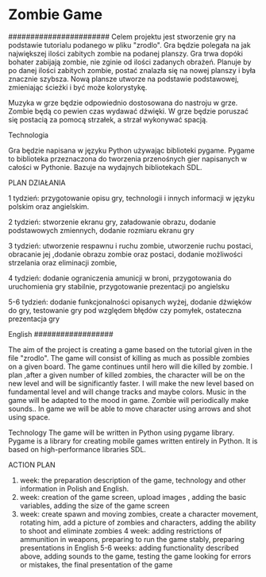 # Zombie Game


#######################
Celem projektu jest stworzenie gry na podstawie tutorialu podanego w pliku "zrodlo". Gra będzie polegała na jak największej ilości zabitych zombie na podanej planszy. Gra trwa dopóki bohater zabijają zombie, nie zginie od ilości zadanych obrażeń.
Planuje by po danej ilości zabitych zombie, postać znalazła się na nowej planszy i była znacznie szybsza. Nową plansze utworze na podstawie podstawowej, zmieniając ścieżki i być może kolorystykę. 

Muzyka w grze będzie odpowiednio dostosowana do nastroju w grze. Zombie będą co pewien czas wydawać dźwięki.
W grze będzie poruszać się postacią za pomocą strzałek, a strzał wykonywać spacją.


Technologia


Gra będzie napisana w języku Python używając biblioteki pygame. Pygame to biblioteka przeznaczona do tworzenia przenośnych gier napisanych w całości w Pythonie. Bazuje na wydajnych bibliotekach SDL.


PLAN DZIAŁANIA

1 tydzień: przygotowanie opisu gry, technologii i innych informacji w języku polskim oraz angielskim.

2 tydzień: stworzenie ekranu gry, załadowanie obrazu, dodanie podstawowych zmiennych, dodanie rozmiaru ekranu gry

3 tydzień:  utworzenie respawnu i  ruchu zombie, utworzenie ruchu postaci, obracanie jej ,dodanie obrazu zombie oraz postaci, dodanie możliwości strzelania oraz eliminacji zombie,

4 tydzień: dodanie ograniczenia amunicji w broni, przygotowania do uruchomienia gry stabilnie, przygotowanie prezentacji po angielsku

5-6 tydzień: dodanie funkcjonalności opisanych wyżej, dodanie dźwięków do gry, testowanie gry pod względem błędów czy pomyłek, ostateczna prezentacja gry  


English 
##################

The aim of the project is creating a game based on the tutorial given in the file "zrodlo". The game will consist of killing as much as possible zombies on a given board.  The game continues until hero will die killed by zombie.
I plan ,after a given number of killed zombies, the character will be on the new level and will be significantly faster. I will make the new level based on fundamental level and will change tracks and maybe colors.
Music in the game will be adapted to the mood in game. Zombie will periodically make sounds..
In game we will be able to move character using arrows and shot using space.

Technology
The game will be written in Python using pygame library. Pygame is a library for creating mobile games written entirely in Python. It is based on high-performance libraries SDL.

ACTION PLAN

1. week: the preparation description of the game, technology and other information in Polish and English.
2. week: creation of the game screen, upload images , adding the basic variables, adding the size of the game screen
3. week: create spawn and moving zombies, create a character movement, rotating him, add a picture of zombies and characters, adding the ability to shoot and eliminate zombies
4 week: adding restrictions of ammunition in weapons, preparing to run the game stably, preparing presentations in English
5-6 weeks: adding functionality described above, adding sounds to the game, testing the game looking for errors or mistakes, the final presentation of the game
